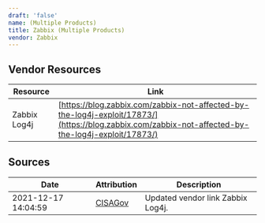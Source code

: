 ```yaml
---
draft: 'false'
name: (Multiple Products)
title: Zabbix (Multiple Products)
vendor: Zabbix
---
```


## Vendor Resources
| Resource | Link |
| --- | --- |
| Zabbix Log4j | [https://blog.zabbix.com/zabbix-not-affected-by-the-log4j-exploit/17873/](https://blog.zabbix.com/zabbix-not-affected-by-the-log4j-exploit/17873/) |



## Sources
| Date | Attribution | Description |
| --- | --- | --- |
| 2021-12-17 14:04:59 | [CISAGov](https://raw.githubusercontent.com/cisagov/log4j-affected-db/develop/README.md) | Updated vendor link Zabbix Log4j.  |
